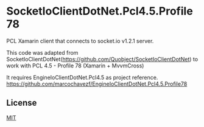 SocketIoClientDotNet.Pcl4.5.Profile78
=====================================

PCL Xamarin client that connects to socket.io v1.2.1 server.

This code was adapted from SocketIoClientDotNet(https://github.com/Quobject/SocketIoClientDotNet) to work with PCL 4.5 - Profile 78 (Xamarin + MvvmCross)

It requires EngineIoClientDotNet.Pcl4.5 as project reference. https://github.com/marcochavezf/EngineIoClientDotNet.Pcl4.5.Profile78

## License

[MIT](http://opensource.org/licenses/MIT)

